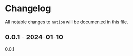 # Changelog

All notable changes to `notion` will be documented in this file.

## 0.0.1 - 2024-01-10

0.0.1
